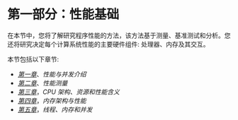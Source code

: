 # 第一部分：性能基础

在本节中，您将了解研究程序性能的方法，该方法基于测量、基准测试和分析。您还将研究决定每个计算系统性能的主要硬件组件: 处理器、内存及其交互。

本节包括以下章节:

*   [*第一章*](01.html#_idTextAnchor014)、*性能与并发介绍*
*   [*第二章*](02.html#_idTextAnchor026)、*性能测量*
*   [*第三章*](03.html#_idTextAnchor047)，*CPU 架构、资源和性能含义*
*   [*第四章*](04.html#_idTextAnchor064)，*内存架构与性能*
*   [*第五章*](05.html#_idTextAnchor084)，*线程、内存和并发*